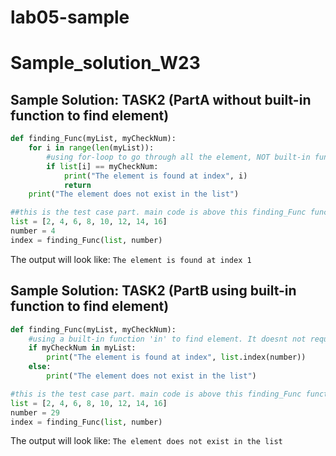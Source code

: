 # lab05-sample
# Sample_solution_W23

## Sample Solution: TASK2 (PartA without built-in function to find element)
 
```python
def finding_Func(myList, myCheckNum):
    for i in range(len(myList)):
        #using for-loop to go through all the element, NOT built-in function to find element
        if list[i] == myCheckNum:
            print("The element is found at index", i)
            return
    print("The element does not exist in the list")

##this is the test case part. main code is above this finding_Func function 
list = [2, 4, 6, 8, 10, 12, 14, 16]
number = 4
index = finding_Func(list, number)
```
The output will look like: `The element is found at index 1`


## Sample Solution: TASK2 (PartB using built-in function to find element)
 
```python
def finding_Func(myList, myCheckNum):
    #using a built-in function 'in' to find element. It doesnt not require the for-loop like part A
    if myCheckNum in myList:
        print("The element is found at index", list.index(number))
    else:
        print("The element does not exist in the list")

#this is the test case part. main code is above this finding_Func function
list = [2, 4, 6, 8, 10, 12, 14, 16]
number = 29
index = finding_Func(list, number)
```
The output will look like: `The element does not exist in the list`
